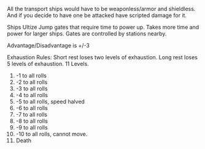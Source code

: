 All the transport ships would have to be weaponless/armor and shieldless. And if you decide to have one be attacked have scripted damage for it.

Ships Ultize Jump gates that require time to power up. Takes more time and power for larger ships. Gates are controlled by stations nearby.

Advantage/Disadvantage is +/-3

Exhaustion Rules:
Short rest loses two levels of exhaustion. Long rest loses 5 levels of exhaustion.
11 Levels.
1. -1 to all rolls
2. -2 to all rolls
3. -3 to all rolls
4. -4 to all rolls
5. -5 to all rolls, speed halved
6. -6 to all rolls
7. -7 to all rolls
8. -8 to all rolls
9. -9 to all rolls
10. -10 to all rolls, cannot move.
11. Death